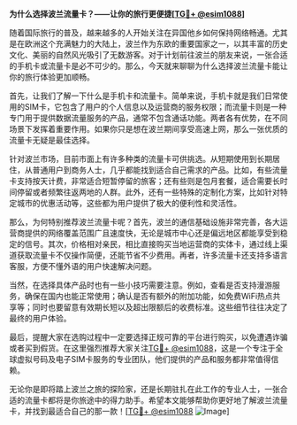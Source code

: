 **为什么选择波兰流量卡？——让你的旅行更便捷[[TG💪+ @esim1088](https://t.me/s/esim1088)]**

随着国际旅行的普及，越来越多的人开始关注在异国他乡如何保持网络畅通。尤其是在欧洲这个充满魅力的大陆上，波兰作为东欧的重要国家之一，以其丰富的历史文化、美丽的自然风光吸引了无数游客。对于计划前往波兰的朋友来说，一张合适的手机卡或流量卡是必不可少的。那么，今天就来聊聊为什么选择波兰流量卡能让你的旅行体验更加顺畅。

首先，让我们了解一下什么是手机卡和流量卡。简单来说，手机卡就是我们日常使用的SIM卡，它包含了用户的个人信息以及运营商的服务权限；而流量卡则是一种专门用于提供数据流量服务的产品，通常不包含通话功能。两者各有优势，在不同场景下发挥着重要作用。如果你只是想在波兰期间享受高速上网，那么一张优质的流量卡无疑是最佳选择。

针对波兰市场，目前市面上有许多种类的流量卡可供挑选。从短期使用到长期居住，从普通用户到商务人士，几乎都能找到适合自己需求的产品。比如，有些流量卡支持按天计费，非常适合短暂停留的旅客；还有些则是包月套餐，适合需要长时间停留或者频繁往返两地的人群。此外，还有一些特殊的定制化方案，比如针对特定城市的优惠活动等，这些都为用户提供了极大的便利性和灵活性。

那么，为何特别推荐波兰流量卡呢？首先，波兰的通信基础设施非常完善，各大运营商提供的网络覆盖范围广且速度快，无论是城市中心还是偏远地区都能享受到稳定的信号。其次，价格相对亲民，相比直接购买当地运营商的实体卡，通过线上渠道获取流量卡不仅操作简便，还能节省不少费用。再者，许多流量卡还支持多语言客服，方便不懂外语的用户快速解决问题。

当然，在选择具体产品时也有一些小技巧需要注意。例如，查看是否支持漫游服务，确保在国内也能正常使用；确认是否有额外的附加功能，如免费WiFi热点共享等；同时也要留意有效期长短以及超出限额后的收费标准。这些细节往往决定了最终的用户体验。

最后，提醒大家在选购过程中一定要选择正规可靠的平台进行购买，以免遭遇诈骗或者买到假货。在这里强烈推荐大家关注[TG💪+ @esim1088](https://t.me/s/esim1088)，这是一个专注于全球虚拟号码及电子SIM卡服务的专业团队，他们提供的产品和服务都非常值得信赖。

无论你是即将踏上波兰之旅的探险家，还是长期驻扎在此工作的专业人士，一张合适的流量卡都将是你旅途中的得力助手。希望本文能够帮助你更好地了解波兰流量卡，并找到最适合自己的那一款！[[TG💪+ @esim1088](https://t.me/s/esim1088) ![Image](https://i.postimg.cc/4NQfJmqS/Snipaste-2025-05-13-00-14-12.png)]